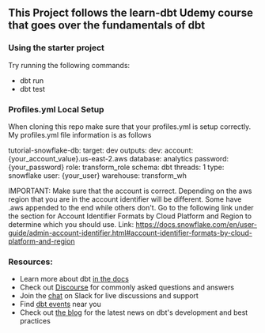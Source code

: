 ## This Project follows the learn-dbt Udemy course that goes over the fundamentals of dbt

### Using the starter project

Try running the following commands:
- dbt run
- dbt test

### Profiles.yml Local Setup 
When cloning this repo make sure that your profiles.yml is setup correctly. My profiles.yml file information is as follows

tutorial-snowflake-db:
  target: dev
  outputs:
    dev:
      account: {your_account_value}.us-east-2.aws
      database: analytics
      password: {your_password} 
      role: transform_role
      schema: dbt
      threads: 1
      type: snowflake
      user: {your_user} 
      warehouse: transform_wh

IMPORTANT: Make sure that the account is correct. Depending on the aws region that you are in the account identifier will be different. Some have .aws appended to the end while others don't. Go to the following link under the section for Account Identifier Formats by Cloud Platform and Region to determine which you should use.
Link: https://docs.snowflake.com/en/user-guide/admin-account-identifier.html#account-identifier-formats-by-cloud-platform-and-region

### Resources:
- Learn more about dbt [in the docs](https://docs.getdbt.com/docs/introduction)
- Check out [Discourse](https://discourse.getdbt.com/) for commonly asked questions and answers
- Join the [chat](https://community.getdbt.com/) on Slack for live discussions and support
- Find [dbt events](https://events.getdbt.com) near you
- Check out [the blog](https://blog.getdbt.com/) for the latest news on dbt's development and best practices
